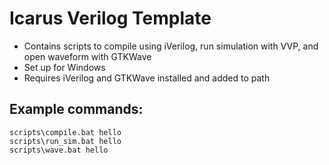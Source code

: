 # Icarus Verilog Template

* Contains scripts to compile using iVerilog, run simulation with VVP, and open waveform with GTKWave
* Set up for Windows
* Requires iVerilog and GTKWave installed and added to path

## Example commands:
```
scripts\compile.bat hello
scripts\run_sim.bat hello
scripts\wave.bat hello
```
